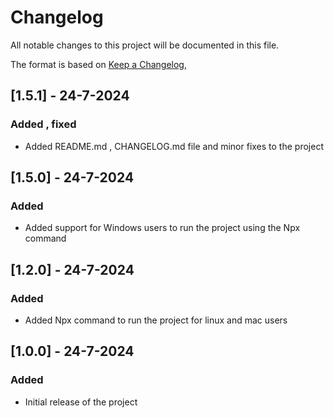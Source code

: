 # Changelog

All notable changes to this project will be documented in this file.

The format is based on [Keep a Changelog](https://keepachangelog.com/en/1.0.0/),

## [1.5.1] - 24-7-2024

### Added , fixed

- Added README.md , CHANGELOG.md file and minor fixes to the project

## [1.5.0] - 24-7-2024

### Added

- Added support for Windows users to run the project using the Npx command

## [1.2.0] - 24-7-2024

### Added

- Added Npx command to run the project for linux and mac users

## [1.0.0] - 24-7-2024

### Added

- Initial release of the project
